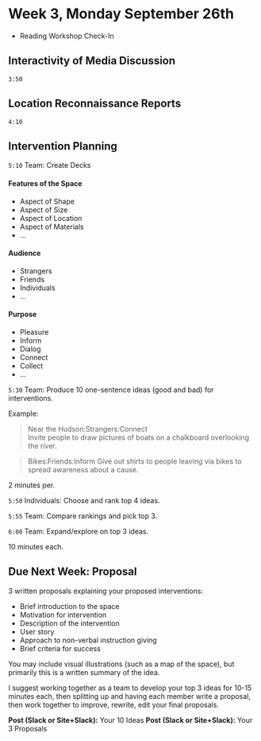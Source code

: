 # Week 3, Monday September 26th

- Reading Workshop Check-In

## Interactivity of Media Discussion
`3:50`

## Location Reconnaissance Reports
`4:10`


## Intervention Planning
`5:10`
Team: Create Decks

#### Features of the Space
- Aspect of Shape
- Aspect of Size
- Aspect of Location
- Aspect of Materials
- ...

#### Audience
- Strangers
- Friends
- Individuals
- ...

#### Purpose
- Pleasure
- Inform
- Dialog
- Connect
- Collect
- ...

`5:30`
Team: Produce 10 one-sentence ideas (good and bad) for interventions.

Example:
> Near the Hudson:Strangers:Connect  
> Invite people to draw pictures of boats on a chalkboard overlooking the river.

> Bikes:Friends:Inform
> Give out shirts to people leaving via bikes to spread awareness about a cause.

2 minutes per.

`5:50`
Individuals: Choose and rank top 4 ideas.

`5:55`
Team: Compare rankings and pick top 3.

`6:00`
Team: Expand/explore on top 3 ideas.

10 minutes each.



## Due Next Week: Proposal

3 written proposals explaining your proposed interventions:

- Brief introduction to the space
- Motivation for intervention
- Description of the intervention
- User story
- Approach to non-verbal instruction giving
- Brief criteria for success

You may include visual illustrations (such as a map of the space), but primarily this is a written summary of the idea.

I suggest working together as a team to develop your top 3 ideas for 10-15 minutes each, then splitting up and having each member write a proposal, then work together to improve, rewrite, edit your final proposals.

**Post (Slack or Site+Slack):** Your 10 Ideas
**Post (Slack or Site+Slack):** Your 3 Proposals
